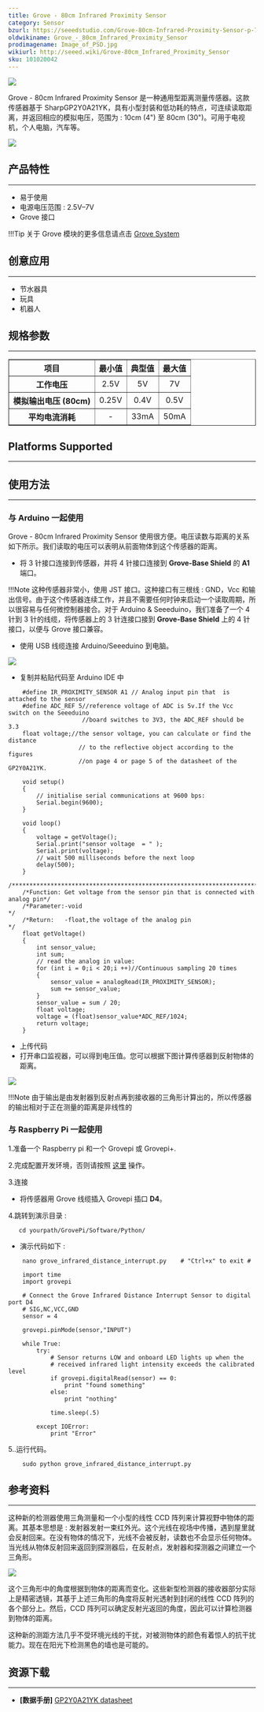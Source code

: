 ```yaml
---
title: Grove - 80cm Infrared Proximity Sensor
category: Sensor
bzurl: https://seeedstudio.com/Grove-80cm-Infrared-Proximity-Sensor-p-788.html
oldwikiname: Grove_-_80cm_Infrared_Proximity_Sensor
prodimagename: Image_of_PSD.jpg
wikiurl: http://seeed.wiki/Grove-80cm_Infrared_Proximity_Sensor
sku: 101020042
---
```


![](https://raw.githubusercontent.com/SeeedDocument/Grove-80cm_Infrared_Proximity_Sensor/master/img/Image_of_PSD.jpg)

Grove - 80cm Infrared Proximity Sensor 是一种通用型距离测量传感器。这款传感器基于 SharpGP2Y0A21YK，具有小型封装和低功耗的特点，可连续读取距离，并返回相应的模拟电压，范围为 : 10cm (4") 至 80cm (30")。可用于电视机，个人电脑，汽车等。

[![](https://github.com/SeeedDocument/wiki_chinese/raw/master/docs/images/click_to_buy.PNG)](https://item.taobao.com/item.htm?id=45459991191)


## 产品特性
--------

-   易于使用
-   电源电压范围 : 2.5V–7V
-   Grove 接口

!!!Tip
    关于 Grove 模块的更多信息请点击 [Grove System](http://seeed.wiki/Grove_System/)

## 创意应用
-----------------

-   节水器具
-   玩具
-   机器人

## 规格参数
-------------

<table border="1" cellspacing="0" width="80%">
<tr>
<th scope="col">
项目
</th>
<th scope="col">
最小值
</th>
<th scope="col">
典型值
</th>
<th scope="col">
最大值
</th>
</tr>
<tr align="center">
<th scope="row">
工作电压
</th>
<td>
2.5V
</td>
<td>
5V
</td>
<td>
7V
</td>
</tr>
<tr align="center">
<th scope="row">
模拟输出电压 (80cm)
</th>
<td>
0.25V
</td>
<td>
0.4V
</td>
<td>
0.5V
</td>
</tr>
<tr align="center">
<th scope="row">
平均电流消耗
</th>
<td>
-
</td>
<td>
33mA
</td>
<td>
50mA
</td>
</tr>
</table>

## Platforms Supported
-------------------

## 使用方法
-----

### 与 Arduino 一起使用

Grove - 80cm Infrared Proximity Sensor 使用很方便。电压读数与距离的关系如下所示。我们读取的电压可以表明从前面物体到这个传感器的距离。

-   将 3 针接口连接到传感器，并将 4 针接口连接到 **Grove-Base Shield** 的 **A1** 端口。

!!!Note
    这种传感器非常小，使用 JST 接口。这种接口有三根线 : GND，Vcc 和输出信号。由于这个传感器连续工作，并且不需要任何时钟来启动一个读取周期，所以很容易与任何微控制器接合。对于 Arduino & Seeeduino，我们准备了一个 4 针到 3 针的线缆，将传感器上的 3 针连接口接到 **Grove-Base Shield** 上的 4 针接口，以便与 Grove 接口兼容。

-   使用 USB 线缆连接 Arduino/Seeeduino 到电脑。

![](https://raw.githubusercontent.com/SeeedDocument/Grove-80cm_Infrared_Proximity_Sensor/master/img/80cm_Infrared.jpg)

-   复制并粘贴代码至 Arduino IDE 中

```
    #define IR_PROXIMITY_SENSOR A1 // Analog input pin that  is attached to the sensor
    #define ADC_REF 5//reference voltage of ADC is 5v.If the Vcc switch on the Seeeduino
                     //board switches to 3V3, the ADC_REF should be 3.3
    float voltage;//the sensor voltage, you can calculate or find the distance
                    // to the reflective object according to the figures
                    //on page 4 or page 5 of the datasheet of the GP2Y0A21YK.

    void setup()
    {
        // initialise serial communications at 9600 bps:
        Serial.begin(9600);
    }

    void loop()
    {
        voltage = getVoltage();
        Serial.print("sensor voltage  = " );                       
        Serial.print(voltage);
        // wait 500 milliseconds before the next loop
        delay(500);
    }
    /****************************************************************************/
    /*Function: Get voltage from the sensor pin that is connected with analog pin*/
    /*Parameter:-void                                                       */
    /*Return:   -float,the voltage of the analog pin                        */
    float getVoltage()
    {
        int sensor_value;
        int sum;  
        // read the analog in value:
        for (int i = 0;i < 20;i ++)//Continuous sampling 20 times
        {
            sensor_value = analogRead(IR_PROXIMITY_SENSOR);
            sum += sensor_value;
        }
        sensor_value = sum / 20;
        float voltage;
        voltage = (float)sensor_value*ADC_REF/1024;
        return voltage;
    }
```

-   上传代码
-   打开串口监视器，可以得到电压值。您可以根据下图计算传感器到反射物体的距离。

![](https://raw.githubusercontent.com/SeeedDocument/Grove-80cm_Infrared_Proximity_Sensor/master/img/Infrared_Proximity.jpg)

!!!Note
    由于输出是由发射器到反射点再到接收器的三角形计算出的，所以传感器的输出相对于正在测量的距离是非线性的

### 与 Raspberry Pi 一起使用

1.准备一个 Raspberry pi 和一个 Grovepi 或 Grovepi+.

2.完成配置开发环境，否则请按照 [这里](http://seeed.wiki/GrovePi_Plus/) 操作。

3.连接

-   将传感器用 Grove 线缆插入 Grovepi 插口 **D4**。

4.跳转到演示目录 :

       cd yourpath/GrovePi/Software/Python/

-   演示代码如下 :

```
    nano grove_infrared_distance_interrupt.py    # "Ctrl+x" to exit #
```

```
    import time
    import grovepi

    # Connect the Grove Infrared Distance Interrupt Sensor to digital port D4
    # SIG,NC,VCC,GND
    sensor = 4

    grovepi.pinMode(sensor,"INPUT")

    while True:
        try:
            # Sensor returns LOW and onboard LED lights up when the
            # received infrared light intensity exceeds the calibrated level
            if grovepi.digitalRead(sensor) == 0:
                print "found something"
            else:
                print "nothing"

            time.sleep(.5)

        except IOError:
            print "Error"
```

5..运行代码。

```
    sudo python grove_infrared_distance_interrupt.py
```

## 参考资料
---------

这种新的检测器使用三角测量和一个小型的线性 CCD 阵列来计算视野中物体的距离。其基本思想是 : 发射器发射一束红外光。这个光线在视场中传播，遇到屋里就会反射回来。在没有物体的情况下，光线不会被反射，读数也不会显示任何物体。当光线从物体反射回来返回到探测器后，在反射点，发射器和探测器之间建立一个三角形。

![](https://raw.githubusercontent.com/SeeedDocument/Grove-80cm_Infrared_Proximity_Sensor/master/img/Theory_of_PSD.jpg)

这个三角形中的角度根据到物体的距离而变化。这些新型检测器的接收器部分实际上是精密透镜，其基于上述三角形的角度将反射光透射到封闭的线性 CCD 阵列的各个部分上。然后，CCD 阵列可以确定反射光返回的角度，因此可以计算检测器到物体的距离。

这种新的测距方法几乎不受环境光线的干扰，对被测物体的颜色有着惊人的抗干扰能力。现在在阳光下检测黑色的墙也是可能的。


## 资源下载
---------

- **[数据手册]** [GP2Y0A21YK datasheet](https://raw.githubusercontent.com/SeeedDocument/Grove-80cm_Infrared_Proximity_Sensor/master/res/GP2Y0A21YK.pdf)

<!-- This Markdown file was created from http://www.seeedstudio.com/wiki/Grove_-_80cm_Infrared_Proximity_Sensor -->
